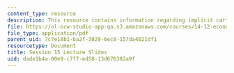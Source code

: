 ```yaml
---
content_type: resource
description: This resource contains information regarding implicit cartels.
file: https://ol-ocw-studio-app-qa.s3.amazonaws.com/courses/14-12-economic-applications-of-game-theory-fall-2012/dade1b4a00e9c7f7ed5813d676382a9f_MIT14_12F12_slides15.pdf
file_type: application/pdf
parent_uid: 7c7e18b1-ba2f-3029-6ec8-157da4021df1
resourcetype: Document
title: Session 15 Lecture Slides
uid: dade1b4a-00e9-c7f7-ed58-13d676382a9f
---
```

